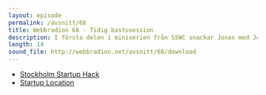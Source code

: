 ```yaml
---
layout: episode
permalink: /avsnitt/68
title: Webbradion 68 - Tidig bastusession
description: I första delen i miniserien från SSWC snackar Jonas med Jonny Strömberg kring startup-scenen i Stockholm. 
length: 14
sound_file: http://webbradion.net/avsnitt/68/download
---
```


* [Stockholm Startup Hack](startuplocation.com/hack)
* [Startup Location](http://startuplocation.com/)
